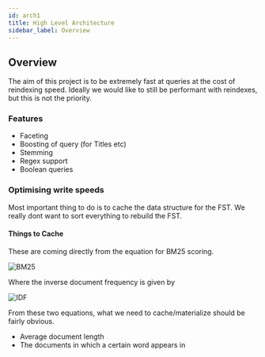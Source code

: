```yaml
---
id: arch1
title: High Level Architecture
sidebar_label: Overview
---
```


## Overview

The aim of this project is to be extremely fast at queries at the cost of reindexing speed. 
Ideally we would like to still be performant with reindexes, but this is not the priority.


### Features
* Faceting
* Boosting of query (for Titles etc)
* Stemming
* Regex support
* Boolean queries

### Optimising write speeds
Most important thing to do is to cache the data structure for the FST. We really dont want 
to sort everything to rebuild the FST. 

#### Things to Cache

These are coming directly from the equation for BM25 scoring. 

![BM25](/img/bm25.png)

Where the inverse document frequency is given by 

![IDF](/img/idf.png)

From these two equations, what we need to cache/materialize should be fairly obvious.

* Average document length
* The documents in which a certain word appears in